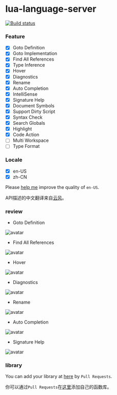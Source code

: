 # lua-language-server

[![Build status](https://ci.appveyor.com/api/projects/status/0tng1g72fssvu9rr/branch/master?svg=true)](https://ci.appveyor.com/project/sumneko/vscode-lua-language-server/branch/master)

### Feature

- [x] Goto Definition
- [x] Goto Implementation
- [x] Find All References
- [x] Type Inference
- [x] Hover
- [x] Diagnostics
- [x] Rename
- [x] Auto Completion
- [x] IntelliSense
- [x] Signature Help
- [x] Document Symbols
- [x] Support Dirty Script
- [x] Syntax Check
- [x] Search Globals
- [x] Highlight
- [x] Code Action
- [ ] Multi Workspace
- [ ] Type Format

### Locale

- [x] en-US
- [x] zh-CN

Please [help me][en-US] improve the quality of `en-US`.

API描述的中文翻译来自[云风](https://cloudwu.github.io/lua53doc/manual.html)。

[en-US]: https://github.com/sumneko/vscode-lua-language-server/tree/master/server/locale/en-US

### review

* Goto Definition

![avatar](https://github.com/sumneko/lua-language-server/blob/master/images/Goto%20Definition.gif?raw=true)

* Find All References

![avatar](https://github.com/sumneko/lua-language-server/blob/master/images/Find%20All%20References.gif?raw=true)

* Hover

![avatar](https://github.com/sumneko/lua-language-server/blob/master/images/Hover.gif?raw=true)

* Diagnostics

![avatar](https://github.com/sumneko/lua-language-server/blob/master/images/Diagnostics.gif?raw=true)

* Rename

![avatar](https://github.com/sumneko/lua-language-server/blob/master/images/Rename.gif?raw=true)

* Auto Completion

![avatar](https://github.com/sumneko/lua-language-server/blob/master/images/Auto%20Completion.gif?raw=true)

* Signature Help

![avatar](https://github.com/sumneko/lua-language-server/blob/master/images/Signature%20Help.gif?raw=true)

### library

You can add your library at [here][libs] by `Pull Requests`.

你可以通过`Pull Requests`在[这里][libs]添加自己的函数库。

[libs]: https://github.com/sumneko/vscode-lua-language-server/tree/master/server/libs
